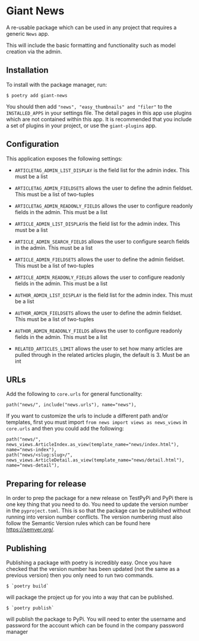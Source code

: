 # Giant News

A re-usable package which can be used in any project that requires a generic `News` app. 

This will include the basic formatting and functionality such as model creation via the admin.

## Installation

To install with the package manager, run:

    $ poetry add giant-news

You should then add `"news", "easy_thumbnails" and "filer"` to the `INSTALLED_APPS` in your settings file. 
The detail pages in this app use plugins which are not contained within this app. It is recommended that you include a set of plugins in your project, or use the `giant-plugins` app.


## Configuration

This application exposes the following settings:

- `ARTICLETAG_ADMIN_LIST_DISPLAY` is the field list for the admin index. This must be a list
- `ARTICLETAG_ADMIN_FIELDSETS` allows the user to define the admin fieldset. This must be a list of two-tuples
- `ARTICLETAG_ADMIN_READONLY_FIELDS` allows the user to configure readonly fields in the admin. This must be a list

- `ARTICLE_ADMIN_LIST_DISPLAY`is the field list for the admin index. This must be a list
- `ARTICLE_ADMIN_SEARCH_FIELDS` allows the user to configure search fields in the admin. This must be a list
- `ARTICLE_ADMIN_FIELDSETS` allows the user to define the admin fieldset. This must be a list of two-tuples
- `ARTICLE_ADMIN_READONLY_FIELDS` allows the user to configure readonly fields in the admin. This must be a list

- `AUTHOR_ADMIN_LIST_DISPLAY`  is the field list for the admin index. This must be a list
- `AUTHOR_ADMIN_FIELDSETS` allows the user to define the admin fieldset. This must be a list of two-tuples
- `AUTHOR_ADMIN_READONLY_FIELDS` allows the user to configure readonly fields in the admin. This must be a list

- `RELATED_ARTICLES_LIMIT` allows the user to set how many articles are pulled through in the related articles plugin, the default is 3. Must be an int

## URLs

Add the following to `core.urls` for general functionality:

    path("news/", include("news.urls"), name="news"),

If you want to customize the urls to include a different path and/or templates, first you must import `from news import views as news_views` in `core.urls` and then you could add the following:

    path("news/", news_views.ArticleIndex.as_view(template_name="news/index.html"), name="news-index"),
    path("news/<slug:slug>/", news_views.ArticleDetail.as_view(template_name="news/detail.html"), name="news-detail"),
 
 ## Preparing for release
 
 In order to prep the package for a new release on TestPyPi and PyPi there is one key thing that you need to do. You need to update the version number in the `pyproject.toml`.
 This is so that the package can be published without running into version number conflicts. The version numbering must also follow the Semantic Version rules which can be found here https://semver.org/.
 
 ## Publishing
 
 Publishing a package with poetry is incredibly easy. Once you have checked that the version number has been updated (not the same as a previous version) then you only need to run two commands.
 
    $ `poetry build` 

will package the project up for you into a way that can be published.
 
    $ `poetry publish`

will publish the package to PyPi. You will need to enter the username and password for the account which can be found in the company password manager
